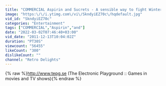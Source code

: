 ```yaml
---
title: "COMMERCIAL Aspirin and Sucrets - A sensible way to fight Winter (1977)"
image: "https:\/\/i.ytimg.com\/vi\/SkndyiEZ70c\/hqdefault.jpg"
vid_id: "SkndyiEZ70c"
categories: "Entertainment"
tags: ["COMMERCIAL","Aspirin","and"]
date: "2022-03-02T07:46:40+03:00"
vid_date: "2011-12-13T10:04:02Z"
duration: "PT30S"
viewcount: "56455"
likeCount: "300"
dislikeCount: ""
channel: "Retro Delights"
---
```

{% raw %}<a rel="nofollow" target="blank" href="http://www.tepg.se">http://www.tepg.se</a> (The Electronic Playground :: Games in movies and TV shows){% endraw %}
